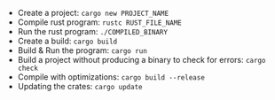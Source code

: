 - Create a project: `cargo new PROJECT_NAME`
- Compile rust program: `rustc RUST_FILE_NAME`
- Run the rust program: `./COMPILED_BINARY`
- Create a build: `cargo build`
- Build & Run the program: `cargo run`
- Build a project without producing a binary to check for errors: `cargo check`
- Compile with optimizations: `cargo build --release`
- Updating the crates: `cargo update`